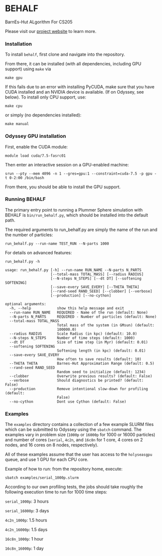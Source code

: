 BEHALF
========

BarnEs-Hut ALgorithm For CS205

Please visit our [project website](https://anaroxanapop.github.io/behalf/) to learn more.

### Installation
To install `behalf`, first clone and navigate into the repository. 

From there, it can be installed (with all dependencies, including GPU support) using `make` via
```
make gpu
```

If this fails due to an error with installing PyCUDA, make sure that you have CUDA installed and an NVIDIA device is available. (If on Odyssey, see below). To install only CPU support, use:
```
make cpu
```
or simply (no dependencies installed):
```
make manual
```

### Odyssey GPU installation
First, enable the CUDA module:
```
module load cuda/7.5-fasrc01
```
Then enter an interactive session on a GPU-enabled machine:
```
srun --pty --mem 4096 -n 1 --gres=gpu:1 --constraint=cuda-7.5 -p gpu -t 0-2:00 /bin/bash
```
From there, you should be able to install the GPU support.

### Running BEHALF
The primary entry point to running a Plummer Sphere simulation with BEHALF is `bin/run_behalf.py`, which should be installed into the default path.

The required arguments to run_behalf.py are simply the name of the run and the number of particles:

`run_behalf.py --run-name TEST_RUN --N-parts 1000`

For details on advanced features:

`run_behalf.py -h`

```
usage: run_behalf.py [-h] --run-name RUN_NAME --N-parts N_PARTS
                     [--total-mass TOTAL_MASS] [--radius RADIUS]
                     [--N-steps N_STEPS] [--dt DT] [--softening SOFTENING]
                     [--save-every SAVE_EVERY] [--THETA THETA]
                     [--rand-seed RAND_SEED] [--clobber] [--verbose]
                     [--production] [--no-cython]

optional arguments:
  -h, --help            show this help message and exit
  --run-name RUN_NAME   REQUIRED - Name of the run (default: None)
  --N-parts N_PARTS     REQUIRED - Number of particles (default: None)
  --total-mass TOTAL_MASS
                        Total mass of the system (in GMsun) (default:
                        100000.0)
  --radius RADIUS       Scale Radius (in kpc) (default: 10.0)
  --N-steps N_STEPS     Number of time steps (default: 1000)
  --dt DT               Size of time step (in Myr) (default: 0.01)
  --softening SOFTENING
                        Softening length (in kpc) (default: 0.01)
  --save-every SAVE_EVERY
                        How often to save results (default: 10)
  --THETA THETA         Barnes-Hut Approximation Range (default: 0.5)
  --rand-seed RAND_SEED
                        Random seed to initialize (default: 1234)
  --clobber             Overwrite previous results? (default: False)
  --verbose             Should diagnostics be printed? (default: False)
  --production          Remove intentional slow-down for profiling (default:
                        False)
  --no-cython           Dont use Cython (default: False)
```

### Examples
The `examples` directory contains a collection of a few example SLURM files which can be submitted to Odyssey using the `sbatch` command. The examples vary in problem size (`1000p` or `16000p` for 1000 or 16000 particles) and number of cores (`serial`, `4c2n`, and `16c8n` for 1 core, 4 cores on 2 nodes, and 16 cores on 8 nodes, respectively).

All of these examples assume that the user has access to the `holyseasgpu` queue, and use 1 GPU for each CPU core.

Example of how to run: from the repository home, execute:

```
sbatch examples/serial_1000p.slurm
```

According to our own profiling tests, the jobs should take roughly the following execution time to run for 1000 time steps:

`serial_1000p`: 3 hours

`serial_16000p`: 3 days

`4c2n_1000p`: 1.5 hours

`4c2n_16000p`: 1.5 days

`16c8n_1000p`: 1 hour

`16c8n_16000p`: 1 day
